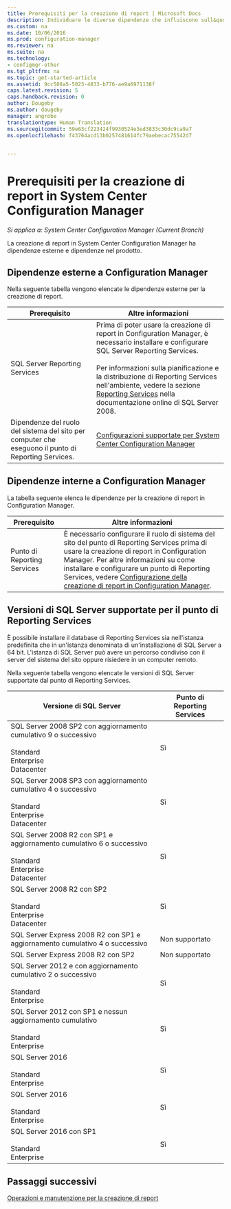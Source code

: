 ```yaml
---
title: Prerequisiti per la creazione di report | Microsoft Docs
description: Individuare le diverse dipendenze che influiscono sull&quot;uso della creazione di report in System Center Configuration Manager.
ms.custom: na
ms.date: 10/06/2016
ms.prod: configuration-manager
ms.reviewer: na
ms.suite: na
ms.technology:
- configmgr-other
ms.tgt_pltfrm: na
ms.topic: get-started-article
ms.assetid: 9cc508a5-5023-4833-b776-ae9a6971138f
caps.latest.revision: 5
caps.handback.revision: 0
author: Dougeby
ms.author: dougeby
manager: angrobe
translationtype: Human Translation
ms.sourcegitcommit: 59e63cf223424f9930524e3ed3833c30dc9ca9a7
ms.openlocfilehash: f43764acd13b0257481614fc79aebecac75542d7


---
```

# <a name="prerequisites-for-reporting-in-system-center-configuration-manager"></a>Prerequisiti per la creazione di report in System Center Configuration Manager

*Si applica a: System Center Configuration Manager (Current Branch)*

La creazione di report in System Center Configuration Manager ha dipendenze esterne e dipendenze nel prodotto.  

## <a name="dependencies-external-to-configuration-manager"></a>Dipendenze esterne a Configuration Manager  
 Nella seguente tabella vengono elencate le dipendenze esterne per la creazione di report.  

|Prerequisito|Altre informazioni|  
|------------------|----------------------|  
|SQL Server Reporting Services|Prima di poter usare la creazione di report in Configuration Manager, è necessario installare e configurare SQL Server Reporting Services.<br /><br /> Per informazioni sulla pianificazione e la distribuzione di Reporting Services nell'ambiente, vedere la sezione [Reporting Services](http://go.microsoft.com/fwlink/p/?LinkId=212032) nella documentazione online di SQL Server 2008.|  
|Dipendenze del ruolo del sistema del sito per computer che eseguono il punto di Reporting Services.|[Configurazioni supportate per System Center Configuration Manager](../../../core/plan-design/configs/supported-configurations.md)|  

## <a name="dependencies-internal-to-configuration-manager"></a>Dipendenze interne a Configuration Manager  
 La tabella seguente elenca le dipendenze per la creazione di report in Configuration Manager.  

|Prerequisito|Altre informazioni|  
|------------------|----------------------|  
|Punto di Reporting Services|È necessario configurare il ruolo di sistema del sito del punto di Reporting Services prima di usare la creazione di report in Configuration Manager. Per altre informazioni su come installare e configurare un punto di Reporting Services, vedere [Configurazione della creazione di report in Configuration Manager](../../../core/servers/manage/configuring-reporting.md).|  

## <a name="supported-sql-server-versions-for-the-reporting-services-point"></a>Versioni di SQL Server supportate per il punto di Reporting Services  
 È possibile installare il database di Reporting Services sia nell'istanza predefinita che in un'istanza denominata di un'installazione di SQL Server a 64 bit. L'istanza di SQL Server può avere un percorso condiviso con il server del sistema del sito oppure risiedere in un computer remoto.  

 Nella seguente tabella vengono elencate le versioni di SQL Server supportate dal punto di Reporting Services.  

|Versione di SQL Server|Punto di Reporting Services|  
|------------------------|------------------------------|  
|SQL Server 2008 SP2 con aggiornamento cumulativo 9 o successivo<br /><br /> Standard<br />Enterprise<br />Datacenter|Sì|  
|SQL Server 2008 SP3 con aggiornamento cumulativo 4 o successivo<br /><br /> Standard<br />Enterprise<br />Datacenter|Sì|  
|SQL Server 2008 R2 con SP1 e aggiornamento cumulativo 6 o successivo<br /><br /> Standard<br />Enterprise<br />Datacenter|Sì|  
|SQL Server 2008 R2 con SP2<br /><br /> Standard<br />Enterprise<br />Datacenter|Sì|  
|SQL Server Express 2008 R2 con SP1 e aggiornamento cumulativo 4 o successivo|Non supportato|  
|SQL Server Express 2008 R2 con SP2|Non supportato|  
|SQL Server 2012 e con aggiornamento cumulativo 2 o successivo<br /><br /> Standard<br />Enterprise|Sì|  
|SQL Server 2012 con SP1 e nessun aggiornamento cumulativo<br /><br /> Standard<br />Enterprise|Sì|  
|SQL Server 2016<br /><br /> Standard<br />Enterprise|Sì|
|SQL Server 2016<br /><br /> Standard<br />Enterprise|Sì|
|SQL Server 2016 con SP1<br /><br /> Standard<br />Enterprise|Sì|
## <a name="next-steps"></a>Passaggi successivi
[Operazioni e manutenzione per la creazione di report](operations-and-maintenance-for-reporting.md)



<!--HONumber=Dec16_HO5-->


